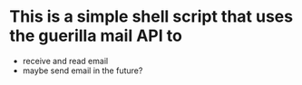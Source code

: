 
# This is a simple shell script that uses the guerilla mail API to

- receive and read email
- maybe send email in the future?
